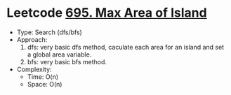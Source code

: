 # Leetcode [695. Max Area of Island](https://leetcode.com/problems/max-area-of-island/)
- Type: Search (dfs/bfs)
- Approach:
	1. dfs: very basic dfs method, caculate each area for an island and set a global area variable.
	2. bfs: very basic bfs method.
- Complexity:
	- Time: O(n)
	- Space: O(n)